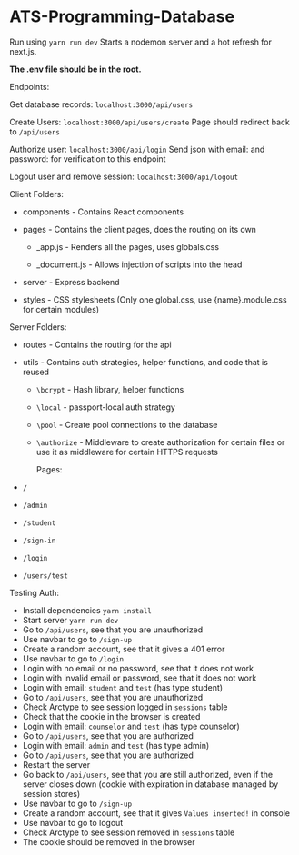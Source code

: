 # ATS-Programming-Database

Run using `yarn run dev`
Starts a nodemon server and a hot refresh for next.js.

**The .env file should be in the root.**

Endpoints:

Get database records:
`localhost:3000/api/users`

Create Users:
`localhost:3000/api/users/create`
Page should redirect back to `/api/users`

Authorize user:
`localhost:3000/api/login`
Send json with email: and password: for verification to this endpoint

Logout user and remove session:
`localhost:3000/api/logout`

Client Folders:

- components - Contains React components

- pages - Contains the client pages, does the routing on its own

  - \_app.js - Renders all the pages, uses globals.css

  - \_document.js - Allows injection of scripts into the head

- server - Express backend

- styles - CSS stylesheets (Only one global.css, use {name}.module.css for certain modules)

Server Folders:

- routes - Contains the routing for the api

- utils - Contains auth strategies, helper functions, and code that is reused

  - `\bcrypt` - Hash library, helper functions

  - `\local` - passport-local auth strategy

  - `\pool` - Create pool connections to the database

  - `\authorize` - Middleware to create authorization for certain files or use it as middleware for certain HTTPS requests

    Pages:

- `/`

- `/admin`

- `/student`

- `/sign-in`

- `/login`

- `/users/test`

Testing Auth:

- Install dependencies `yarn install`
- Start server `yarn run dev`
- Go to `/api/users`, see that you are unauthorized
- Use navbar to go to `/sign-up`
- Create a random account, see that it gives a 401 error
- Use navbar to go to `/login`
- Login with no email or no password, see that it does not work
- Login with invalid email or password, see that it does not work
- Login with email: `student` and `test` (has type student)
- Go to `/api/users`, see that you are unauthorized
- Check Arctype to see session logged in `sessions` table
- Check that the cookie in the browser is created
- Login with email: `counselor` and `test` (has type counselor)
- Go to `/api/users`, see that you are authorized
- Login with email: `admin` and `test` (has type admin)
- Go to `/api/users`, see that you are authorized
- Restart the server
- Go back to `/api/users`, see that you are still authorized, even if the server closes down (cookie with expiration in database managed by session stores)
- Use navbar to go to `/sign-up`
- Create a random account, see that it gives `Values inserted!` in console
- Use navbar to go to logout
- Check Arctype to see session removed in `sessions` table
- The cookie should be removed in the browser
